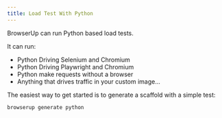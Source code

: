 ```yaml
---
title: Load Test With Python
---
```

BrowserUp can run Python based load tests.

It can run:

* Python Driving Selenium and Chromium
* Python Driving Playwright and Chromium
* Python make requests without a browser
* Anything that drives traffic in your custom image...

The easiest way to get started is to generate a scaffold with a simple test:

```bash
browserup generate python
```
